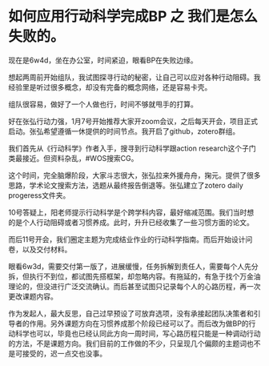 # 如何应用行动科学完成BP 之 我们是怎么失败的。

现在是6w4d，坐在办公室，时间紧迫，眼看BP在失败边缘。  

想起两周前开始组队，我试图探寻行动的秘密，让自己可以应对各种行动阻碍。我经验里是听过很多概念，却没有完备的概念网络，还是容易卡壳。  

组队很容易，做好了一个人做也行，时间不够就甩手的打算。  

好在张弘行动力强，1月7号开始推荐大家开zoom会议，之后每天开会，项目正式启动。张弘希望遵循一休提供的时间节点。我开启了github，zotero群组。      

我们首先从《行动科学》作者入手，搜寻到行动科学跟action research这个子门类最接近。但资料杂乱，#WOS搜索CG。

这个时间，完全脑爆阶段，大家斗志很大，张弘拉来外援舟舟，掬元。提供了很多思路，学术论文搜索方法，选题从最终报告倒退等。张弘建立了zotero daily progeress文件夹。

10号答疑上，阳老师提示行动科学是个跨学科内容，最好缩减范围。我们当时想的是个人行动阻碍或者习惯养成。此时，升升已经收集了一些习惯方面的论文。  

而后11号开会，我们圈定主题为完成结业作业的行动科学指南。而后开始设计问卷，以及交付材料。

眼看6w3d，需要交付第一版了，进展缓慢，任务拆解到责任人，需要每个人先分拆，但执行不到位，都试图先搭框架，却忽略内容。有拖延的，有急于找个万金油理论的，但没进行广泛交流确认。而后甚至试图只记录每个人的心路历程，再一次更改课题内容。  

作为发起人，最大反思，自己过早预设了可放弃选项，没有承接起团队决策者和引导者的作用。另外课题方向在习惯养成那个阶段已经可以了。而后改为做BP的行动科学也可以，毕竟也已经认同此方向一周时间，写心路历程只能是一种调动行动的方法，不是课题方向。我们目前的工作做的不少，只呈现几个偏颇的主题词也不是可接受的，迟一点交也没事。

